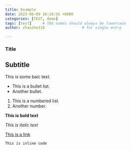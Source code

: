 ```yaml
---
title: Example
date: 2023-06-09 16:24:SS +0800
categories: [TEST, demo]
tags: [test]     # TAG names should always be lowercase
author: zhaozhe110                 # for single entry

---
```


### Title

## Subtitle

This is some baic text.

* This is a bullet list.
* Another bullet.

1. This is a numbered list.
2. Another number.

**This is bold text**

_This is italic text_

[This is a link](https://www.example.com)

`This is inline code`
